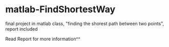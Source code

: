 # matlab-FindShortestWay
final project in matlab class, "finding the shorest path between two points", report included

Read Report for more information^^
